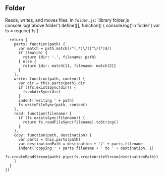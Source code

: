 Folder
------

Reads, writes, and moves files. In `folder.js`:
`library folder.js
    console.log('above folder')
    define([], function() {
      console.log('in folder')
      var fs = require('fs')

      return {
        parts: function(path) {
          var match = path.match(/^(.*)\/([^\/]*)$/)
          if (!match) {
            return {dir: '.', filename: path}
          } else {
            return {dir: match[1], filename: match[2]}
          }
        },
        write: function(path, content) {
          var dir = this.parts(path).dir
          if (!fs.existsSync(dir)) {
            fs.mkdirSync(dir)
          }
          indent('writing ' + path)
          fs.writeFileSync(path, content)
        },
        read: function(filename) {
          if (fs.existsSync(filename)) {
            return fs.readFileSync(filename).toString()
          }
        },
        copy: function(path, destination) {
          var parts = this.parts(path)
          var destinationPath = destination + '/' + parts.filename
          indent('copying ' + parts.filename + ' to ' + destination, 1)
          fs.createReadStream(path).pipe(fs.createWriteStream(destinationPath))
        }
      }  
    })
